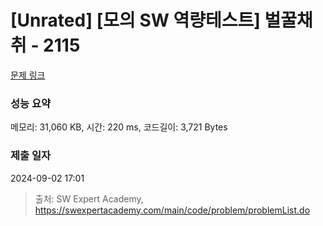 # [Unrated] [모의 SW 역량테스트] 벌꿀채취 - 2115 

[문제 링크](https://swexpertacademy.com/main/code/problem/problemDetail.do?contestProbId=AV5V4A46AdIDFAWu) 

### 성능 요약

메모리: 31,060 KB, 시간: 220 ms, 코드길이: 3,721 Bytes

### 제출 일자

2024-09-02 17:01



> 출처: SW Expert Academy, https://swexpertacademy.com/main/code/problem/problemList.do